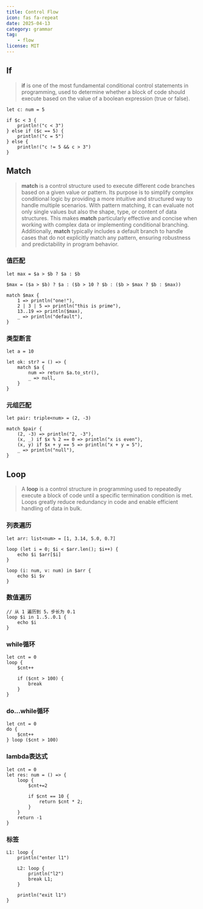 ```yaml
---
title: Control Flow
icon: fas fa-repeat
date: 2025-04-13
category: grammar
tag: 
    - flow
license: MIT
---
```


## If

>**if** is one of the most fundamental conditional control statements in programming, used to determine whether a block of code should execute based on the value of a boolean expression (true or false).

```hulo :no-line-numbers
let c: num = 5

if $c < 3 {
    println!("c < 3")
} else if ($c == 5) {
    println!("c = 5")
} else {
    println!("c != 5 && c > 3")
}
```

## Match
>**match** is a control structure used to execute different code branches based on a given value or pattern. Its purpose is to simplify complex conditional logic by providing a more intuitive and structured way to handle multiple scenarios.
>With pattern matching, it can evaluate not only single values but also the shape, type, or content of data structures. This makes **match** particularly effective and concise when working with complex data or implementing conditional branching.
>Additionally, **match** typically includes a default branch to handle cases that do not explicitly match any pattern, ensuring robustness and predictability in program behavior.

### 值匹配
```hulo :no-line-numbers
let max = $a > $b ? $a : $b

$max = ($a > $b) ? $a : ($b > 10 ? $b : ($b > $max ? $b : $max))

match $max {
    1 => println("one!"),
    2 | 3 | 5 => println("this is prime"),
    13..19 => println($max),
    _ => println("default"),
}
```

### 类型断言
```hulo :no-line-numbers
let a = 10

let ok: str? = () => {
    match $a {
        num => return $a.to_str(),
        _ => null,
    }
}
```

### 元组匹配
```hulo :no-line-numbers
let pair: triple<num> = (2, -3)

match $pair {
    (2, -3) => println("2, -3"),
    (x, _) if $x % 2 == 0 => println("x is even"),
    (x, y) if $x + y == 5 => println("x + y = 5"),
    _ => println("null"),
}
```

## Loop

>A **loop** is a control structure in programming used to repeatedly execute a block of code until a specific termination condition is met. Loops greatly reduce redundancy in code and enable efficient handling of data in bulk. 

### 列表遍历
```hulo :no-line-numbers
let arr: list<num> = [1, 3.14, 5.0, 0.7]

loop (let i = 0; $i < $arr.len(); $i++) {
    echo $i $arr[$i]
}

loop (i: num, v: num) in $arr {
    echo $i $v
}
```

### 数值遍历
```hulo
// 从 1 遍历到 5，步长为 0.1
loop $i in 1..5..0.1 {
    echo $i
}
```

### while循环
```hulo :no-line-numbers
let cnt = 0
loop {
    $cnt++

    if ($cnt > 100) {
        break
    }
}
```

### do...while循环
```hulo :no-line-numbers
let cnt = 0
do {
    $cnt++
} loop ($cnt > 100)
```

### lambda表达式
```hulo :no-line-numbers
let cnt = 0
let res: num = () => {
    loop {
        $cnt+=2

        if $cnt == 10 {
            return $cnt * 2;
        }
    }
    return -1
}
```

### 标签
```hulo :no-line-numbers
L1: loop {
    println("enter l1")

    L2: loop {
        println("l2")
        break L1;
    }

    println("exit l1")
}
```